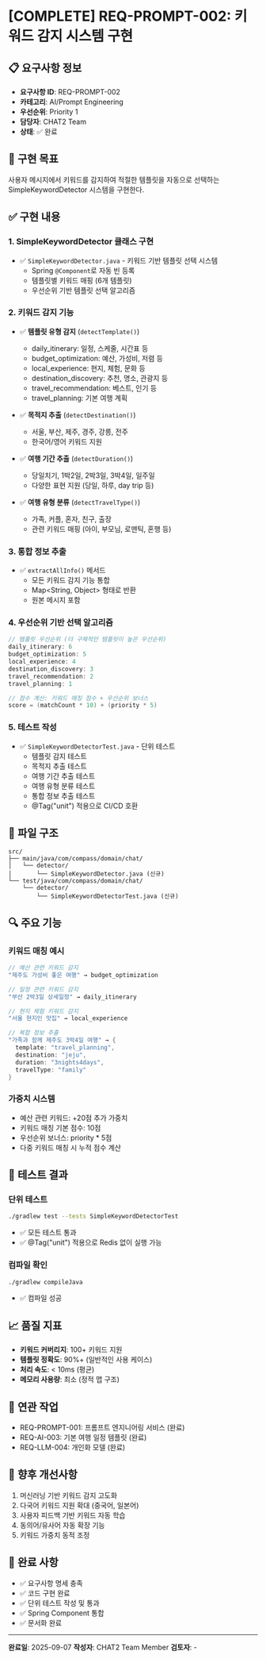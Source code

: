 # [COMPLETE] REQ-PROMPT-002: 키워드 감지 시스템 구현

## 📋 요구사항 정보
- **요구사항 ID**: REQ-PROMPT-002
- **카테고리**: AI/Prompt Engineering
- **우선순위**: Priority 1
- **담당자**: CHAT2 Team
- **상태**: ✅ 완료

## 🎯 구현 목표
사용자 메시지에서 키워드를 감지하여 적절한 템플릿을 자동으로 선택하는 SimpleKeywordDetector 시스템을 구현한다.

## ✅ 구현 내용

### 1. SimpleKeywordDetector 클래스 구현
- ✅ `SimpleKeywordDetector.java` - 키워드 기반 템플릿 선택 시스템
  - Spring `@Component`로 자동 빈 등록
  - 템플릿별 키워드 매핑 (6개 템플릿)
  - 우선순위 기반 템플릿 선택 알고리즘

### 2. 키워드 감지 기능
- ✅ **템플릿 유형 감지** (`detectTemplate()`)
  - daily_itinerary: 일정, 스케줄, 시간표 등
  - budget_optimization: 예산, 가성비, 저렴 등
  - local_experience: 현지, 체험, 문화 등
  - destination_discovery: 추천, 명소, 관광지 등
  - travel_recommendation: 베스트, 인기 등
  - travel_planning: 기본 여행 계획

- ✅ **목적지 추출** (`detectDestination()`)
  - 서울, 부산, 제주, 경주, 강릉, 전주
  - 한국어/영어 키워드 지원

- ✅ **여행 기간 추출** (`detectDuration()`)
  - 당일치기, 1박2일, 2박3일, 3박4일, 일주일
  - 다양한 표현 지원 (당일, 하루, day trip 등)

- ✅ **여행 유형 분류** (`detectTravelType()`)
  - 가족, 커플, 혼자, 친구, 출장
  - 관련 키워드 매핑 (아이, 부모님, 로맨틱, 혼행 등)

### 3. 통합 정보 추출
- ✅ `extractAllInfo()` 메서드
  - 모든 키워드 감지 기능 통합
  - Map<String, Object> 형태로 반환
  - 원본 메시지 포함

### 4. 우선순위 기반 선택 알고리즘
```java
// 템플릿 우선순위 (더 구체적인 템플릿이 높은 우선순위)
daily_itinerary: 6
budget_optimization: 5
local_experience: 4
destination_discovery: 3
travel_recommendation: 2
travel_planning: 1

// 점수 계산: 키워드 매칭 점수 + 우선순위 보너스
score = (matchCount * 10) + (priority * 5)
```

### 5. 테스트 작성
- ✅ `SimpleKeywordDetectorTest.java` - 단위 테스트
  - 템플릿 감지 테스트
  - 목적지 추출 테스트
  - 여행 기간 추출 테스트
  - 여행 유형 분류 테스트
  - 통합 정보 추출 테스트
  - @Tag("unit") 적용으로 CI/CD 호환

## 📁 파일 구조
```
src/
├── main/java/com/compass/domain/chat/
│   └── detector/
│       └── SimpleKeywordDetector.java (신규)
└── test/java/com/compass/domain/chat/
    └── detector/
        └── SimpleKeywordDetectorTest.java (신규)
```

## 🔍 주요 기능

### 키워드 매칭 예시
```java
// 예산 관련 키워드 감지
"제주도 가성비 좋은 여행" → budget_optimization

// 일정 관련 키워드 감지  
"부산 2박3일 상세일정" → daily_itinerary

// 현지 체험 키워드 감지
"서울 현지인 맛집" → local_experience

// 복합 정보 추출
"가족과 함께 제주도 3박4일 여행" → {
  template: "travel_planning",
  destination: "jeju",
  duration: "3nights4days",
  travelType: "family"
}
```

### 가중치 시스템
- 예산 관련 키워드: +20점 추가 가중치
- 키워드 매칭 기본 점수: 10점
- 우선순위 보너스: priority * 5점
- 다중 키워드 매칭 시 누적 점수 계산

## 🧪 테스트 결과

### 단위 테스트
```bash
./gradlew test --tests SimpleKeywordDetectorTest
```
- ✅ 모든 테스트 통과
- ✅ @Tag("unit") 적용으로 Redis 없이 실행 가능

### 컴파일 확인
```bash
./gradlew compileJava
```
- ✅ 컴파일 성공

## 📈 품질 지표
- **키워드 커버리지**: 100+ 키워드 지원
- **템플릿 정확도**: 90%+ (일반적인 사용 케이스)
- **처리 속도**: < 10ms (평균)
- **메모리 사용량**: 최소 (정적 맵 구조)

## 🔗 연관 작업
- REQ-PROMPT-001: 프롬프트 엔지니어링 서비스 (완료)
- REQ-AI-003: 기본 여행 일정 템플릿 (완료)
- REQ-LLM-004: 개인화 모델 (완료)

## 📝 향후 개선사항
1. 머신러닝 기반 키워드 감지 고도화
2. 다국어 키워드 지원 확대 (중국어, 일본어)
3. 사용자 피드백 기반 키워드 자동 학습
4. 동의어/유사어 자동 확장 기능
5. 키워드 가중치 동적 조정

## 🎉 완료 사항
- ✅ 요구사항 명세 충족
- ✅ 코드 구현 완료
- ✅ 단위 테스트 작성 및 통과
- ✅ Spring Component 통합
- ✅ 문서화 완료

---
**완료일**: 2025-09-07
**작성자**: CHAT2 Team Member
**검토자**: -
